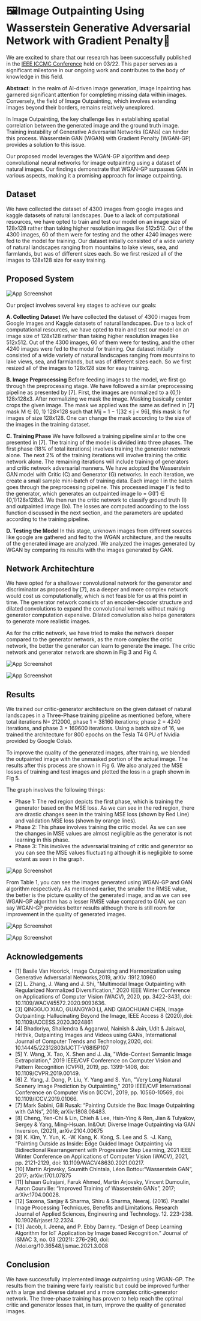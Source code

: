 
# 🖼️Image Outpainting Using Wasserstein Generative Adversarial Network with Gradient Penalty🎨

We are excited to share that our research has been successfully published in the [IEEE ICCMC Conference](https://ieeexplore.ieee.org/document/9753713) held on 03/22. This paper serves as a significant milestone in our ongoing work and contributes to the body of knowledge in this field.

**Abstract**: In the realm of AI-driven image generation, Image Inpainting has garnered significant attention for completing missing data within images. Conversely, the field of Image Outpainting, which involves extending images beyond their borders, remains relatively unexplored.

In Image Outpainting, the key challenge lies in establishing spatial correlation between the generated image and the ground truth image. Training instability of Generative Adversarial Networks (GANs) can hinder this process. Wasserstein GAN (WGAN) with Gradient Penalty (WGAN-GP) provides a solution to this issue.

Our proposed model leverages the WGAN-GP algorithm and deep convolutional neural networks for image outpainting using a dataset of natural images. Our findings demonstrate that WGAN-GP surpasses GAN in various aspects, making it a promising approach for image outpainting.


## Dataset

We have collected the dataset of 4300 images from google 
images and kaggle datasets of natural landscapes. Due to a 
lack of computational resources, we have opted to train and 
test our model on an image size of 128x128 rather than taking 
higher resolution images like 512x512. Out of the 4300 
images, 60 of them were for testing and the other 4240 
images were fed to the model for training. Our dataset 
initially consisted of a wide variety of natural landscapes 
ranging from mountains to lake views, sea, and farmlands, 
but was of different sizes each. So we first resized all of the 
images to 128x128 size for easy training.



## Proposed System 

![App Screenshot](https://github.com/tarundirector/Image-Outpainting-Using-Wasserstein-Generative-Adversarial-Network-with-Gradient-Penalty/assets/85684655/0c21515e-6a20-4704-a16d-b8eaf66ff87e)

Our project involves several key stages to achieve our goals:

**A. Collecting Dataset**
We have collected the dataset of 4300 images from Google Images and Kaggle datasets of natural landscapes. Due to a lack of computational resources, we have opted to train and test our model on an image size of 128x128 rather than taking higher resolution images like 512x512. Out of the 4300 images, 60 of them were for testing, and the other 4240 images were fed to the model for training. Our dataset initially consisted of a wide variety of natural landscapes ranging from mountains to lake views, sea, and farmlands, but was of different sizes each. So we first resized all of the images to 128x128 size for easy training.

**B. Image Preprocessing**
Before feeding images to the model, we first go through the preprocessing stage. We have followed a similar preprocessing pipeline as presented by [7]. First, the images are normalized to a {0,1} 128x128x3. After normalizing we mask the image. Masking basically center crops the given image. The mask we applied was the same as defined in [7] mask M ∈ {0, 1} 128×128 such that Mij = 1 − 1[32 ≤ j < 96], this mask is for images of size 128x128. One can change the mask according to the size of the images in the training dataset.

**C. Training Phase**
We have followed a training pipeline similar to the one presented in [7]. The training of the model is divided into three phases. The first phase (18% of total iterations) involves training the generator network alone. The next 2% of the training iterations will involve training the critic network alone. The remaining iterations will include training of generators and critic network adversarial manners. We have adopted the Wasserstein GAN model with Critic (C) and Generator (G) networks. In each iteration, we create a small sample mini-batch of training data. Each image I in the batch goes through the preprocessing pipeline. This processed image I’ is fed to the generator, which generates an outpainted image Io = G(I’) ∈ {0,1}128x128x3. We then run the critic network to classify ground truth (I) and outpainted image (Io). The losses are computed according to the loss function discussed in the next section, and the parameters are updated according to the training pipeline.

**D. Testing the Model**
In this stage, unknown images from different sources like google are gathered and fed to the WGAN architecture, and the results of the generated image are analyzed. We analyzed the images generated by WGAN by comparing its results with the images generated by GAN.




## Network Architechture
We have opted for a shallower convolutional network for the generator and discriminator as proposed by [7], as a deeper and more complex network would cost us computationally, which is not feasible for us at this point in time. The generator network consists of an encoder-decoder structure and dilated convolutions to expand the convolutional kernels without making generator computation expensive. Dilated convolution also helps generators to generate more realistic images.

As for the critic network, we have tried to make the network deeper compared to the generator network, as the more complex the critic network, the better the generator can learn to generate the image. The critic network and generator network are shown in Fig 3 and Fig 4.

![App Screenshot](https://github.com/tarundirector/Image-Outpainting-Using-Wasserstein-Generative-Adversarial-Network-with-Gradient-Penalty/assets/85684655/ddc7b30d-06f8-4703-ae5d-39de15313851)

![App Screenshot](https://github.com/tarundirector/Image-Outpainting-Using-Wasserstein-Generative-Adversarial-Network-with-Gradient-Penalty/assets/85684655/aeb7499f-f3d6-45b5-bb85-879aac25fddc)


## Results

We trained our critic-generator architecture on the given dataset of natural landscapes in a Three-Phase training pipeline as mentioned before, where total iterations N= 212000, phase 1 = 38160 iterations; phase 2 = 4240 iterations, and phase 3 = 169600 iterations. Using a batch size of 16, we trained the architecture for 800 epochs on the Tesla T4 GPU of Nvidia provided by Google Colab.

To improve the quality of the generated images, after training, we blended the outpainted image with the unmasked portion of the actual image. The results after this process are shown in Fig 6. We also analyzed the MSE losses of training and test images and plotted the loss in a graph shown in Fig 5.

The graph involves the following things:
- Phase 1: The red region depicts the first phase, which is training the generator based on the MSE loss. As we can see in the red region, there are drastic changes seen in the training MSE loss (shown by Red Line) and validation MSE loss (shown by orange lines).
- Phase 2: This phase involves training the critic model. As we can see the changes in MSE values are almost negligible as the generator is not learning in this phase.
- Phase 3: This involves the adversarial training of critic and generator so you can see the MSE values fluctuating although it is negligible to some extent as seen in the graph.

![App Screenshot](https://github.com/tarundirector/Image-Outpainting-Using-Wasserstein-Generative-Adversarial-Network-with-Gradient-Penalty/assets/85684655/d0ea863c-f72a-4d18-8cbc-0dfbbaeea212)

From Table 1, you can see the images generated using WGAN-GP and GAN algorithm respectively. As mentioned earlier, the smaller the RMSE value, the better is the picture quality of the generated image, and as we can see WGAN-GP algorithm has a lesser RMSE value compared to GAN, we can say WGAN-GP provides better results although there is still room for improvement in the quality of generated images.

![App Screenshot](https://github.com/tarundirector/Image-Outpainting-Using-Wasserstein-Generative-Adversarial-Network-with-Gradient-Penalty/assets/85684655/d8d0e440-264f-478c-86bf-471b6286dc13)

![App Screenshot](https://github.com/tarundirector/Image-Outpainting-Using-Wasserstein-Generative-Adversarial-Network-with-Gradient-Penalty/assets/85684655/fd4df3d0-bbdc-4f6e-ba44-850be5f1ca77)


## Acknowledgements

 - [1] Basile Van Hoorick, Image Outpainting and Harmonization using Generative Adversarial Networks,2019, arXiv :1912.10960 
- [2] L. Zhang, J. Wang and J. Shi, "Multimodal Image Outpainting with Regularized Normalized Diversification," 2020 IEEE Winter Conference on Applications of Computer Vision (WACV), 2020, pp. 3422-3431, doi: 10.1109/WACV45572.2020.9093636.
- [3] QINGGUO XIAO, GUANGYAO LI, AND QIAOCHUAN CHEN, Image Outpainting: Hallucinating Beyond the Image, IEEE Access 8 (2020),doi: 10.1109/ACCESS.2020.3024861
- [4] Bhadoriya, Shailendra & Aggarwal, Nainish & Jain, Udit & Jaiswal, Hrithik, Outpainting Images and Videos using GANs, International Journal of Computer Trends and Technology,2020, doi: 10.14445/22312803/IJCTT-V68I5P107
- [5] Y. Wang, X. Tao, X. Shen and J. Jia, "Wide-Context Semantic Image Extrapolation," 2019 IEEE/CVF Conference on Computer Vision and Pattern Recognition (CVPR), 2019, pp. 1399-1408, doi: 10.1109/CVPR.2019.00149.
- [6] Z. Yang, J. Dong, P. Liu, Y. Yang and S. Yan, "Very Long Natural Scenery Image Prediction by Outpainting," 2019 IEEE/CVF International Conference on Computer Vision (ICCV), 2019, pp. 10560-10569, doi: 10.1109/ICCV.2019.01066.
- [7] Mark Sabini, Gili Rusak: “Painting Outside the Box: Image Outpainting with GANs”, 2018; arXiv:1808.08483.
- [8] Cheng, Yen-Chi & Lin, Chieh & Lee, Hsin-Ying & Ren, Jian & Tulyakov, Sergey & Yang, Ming-Hsuan. In&Out: Diverse Image Outpainting via GAN Inversion, (2021), arXiv:2104.00675
- [9] K. Kim, Y. Yun, K. -W. Kang, K. Kong, S. Lee and S. -J. Kang, "Painting Outside as Inside: Edge Guided Image Outpainting via Bidirectional Rearrangement with Progressive Step Learning, 2021 IEEE Winter Conference on Applications of Computer Vision (WACV), 2021, pp. 2121-2129, doi: 10.1109/WACV48630.2021.00217.
- [10] Martin Arjovsky, Soumith Chintala, Léon Bottou:“Wasserstein GAN”, 2017; arXiv:1701.07875
- [11] Ishaan Gulrajani, Faruk Ahmed, Martin Arjovsky, Vincent Dumoulin, Aaron Courville: “Improved Training of Wasserstein GANs”, 2017; arXiv:1704.00028.
- [12] Saxena, Sanjay & Sharma, Shiru & Sharma, Neeraj. (2016). Parallel Image Processing Techniques, Benefits and Limitations. Research Journal of Applied Sciences, Engineering and Technology. 12. 223-238. 10.19026/rjaset.12.2324. 
- [13] Jacob, I. Jeena, and P. Ebby Darney. “Design of Deep Learning Algorithm for IoT Application by Image based Recognition.” Journal of ISMAC 3, no. 03 (2021): 276-290, doi: //doi.org/10.36548/jismac.2021.3.008



## Conclusion

We have successfully implemented image outpainting using WGAN-GP. The results from the training were fairly realistic but could be improved further with a large and diverse dataset and a more complex critic-generator network. The three-phase training has proven to help reach the optimal critic and generator losses that, in turn, improve the quality of generated images.
